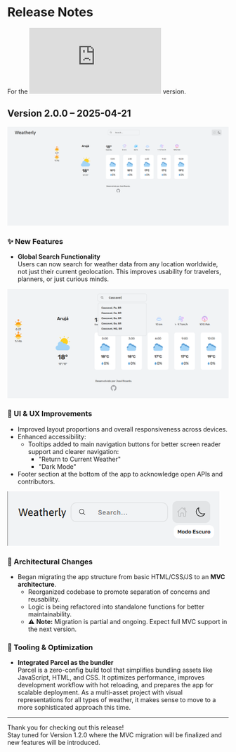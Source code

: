 # Release Notes

For the ![Portuguese](https://github.com/StormJose/Weatherly-app/blob/main/docs/release-notes.md) version.

## Version 2.0.0 – 2025-04-21

![page-image](https://github.com/StormJose/Weatherly-app/blob/main/docs/img/main-weatherly-screenshot.png)



### ✨ New Features
- **Global Search Functionality**  
  Users can now search for weather data from any location worldwide, not just their current geolocation. This improves usability for travelers, planners, or just curious minds.

![page-image](https://github.com/StormJose/Weatherly-app/blob/main/docs/img/search-weatherly-screenshot.png)


### 🎨 UI & UX Improvements
- Improved layout proportions and overall responsiveness across devices.
- Enhanced accessibility:
  - Tooltips added to main navigation buttons for better screen reader support and clearer navigation:
    - "Return to Current Weather"
    - "Dark Mode"
- Footer section at the bottom of the app to acknowledge open APIs and contributors.


![page-image](https://github.com/StormJose/Weatherly-app/blob/main/docs/img/tooltip-weatherly-screenshot.png)



### 🧠 Architectural Changes
- Began migrating the app structure from basic HTML/CSS/JS to an **MVC architecture**.
  - Reorganized codebase to promote separation of concerns and reusability.
  - Logic is being refactored into standalone functions for better maintainability.
  - ⚠️ **Note:** Migration is partial and ongoing. Expect full MVC support in the next version.

### 🚀 Tooling & Optimization
- **Integrated Parcel as the bundler**  
  Parcel is a zero-config build tool that simplifies bundling assets like JavaScript, HTML, and CSS. It optimizes performance, improves development workflow with hot reloading, and prepares the app for scalable deployment. As a multi-asset project with visual representations for all types of weather, it makes sense to move to a more sophisticated approach this time.

---

Thank you for checking out this release!  
Stay tuned for Version 1.2.0 where the MVC migration will be finalized and new features will be introduced.


